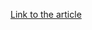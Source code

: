 [Link to the article](https://blog.eclecticiq.com/tactics-techniques-and-procedures-ttps?hsLang=en)
